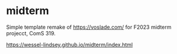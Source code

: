 # midterm
Simple template remake of https://voslade.com/ for F2023 midterm projecct, ComS 319.

https://wessel-lindsey.github.io/midterm/index.html
